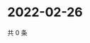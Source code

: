 # 2022-02-26

共 0 条

<!-- BEGIN WEIBO -->
<!-- 最后更新时间 Sat Feb 26 2022 16:13:49 GMT+0800 (China Standard Time) -->

<!-- END WEIBO -->
